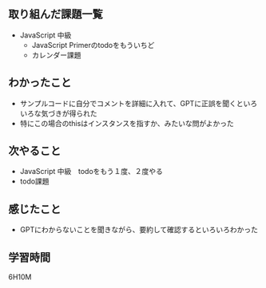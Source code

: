 ## 取り組んだ課題一覧

- JavaScript 中級
  - JavaScript Primerのtodoをもういちど
   - カレンダー課題


## わかったこと

- サンプルコードに自分でコメントを詳細に入れて、GPTに正誤を聞くといろいろな気づきが得られた
- 特にこの場合のthisはインスタンスを指すか、みたいな問がよかった

## 次やること

- JavaScript 中級　todoをもう１度、２度やる
- todo課題

## 感じたこと

- GPTにわからないことを聞きながら、要約して確認するといろいろわかった

## 学習時間

6H10M
